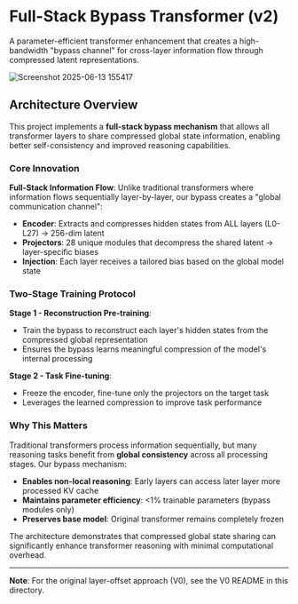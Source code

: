 # Full-Stack Bypass Transformer (v2)

A parameter-efficient transformer enhancement that creates a high-bandwidth "bypass channel" for cross-layer information flow through compressed latent representations.

![Screenshot 2025-06-13 155417](https://github.com/user-attachments/assets/5be98d75-9a97-4b51-ae31-7ddce2f0fb61)
## Architecture Overview

This project implements a **full-stack bypass mechanism** that allows all transformer layers to share compressed global state information, enabling better self-consistency and improved reasoning capabilities.

### Core Innovation

**Full-Stack Information Flow**: Unlike traditional transformers where information flows sequentially layer-by-layer, our bypass creates a "global communication channel":

- **Encoder**: Extracts and compresses hidden states from ALL layers (L0-L27) → 256-dim latent
- **Projectors**: 28 unique modules that decompress the shared latent → layer-specific biases  
- **Injection**: Each layer receives a tailored bias based on the global model state

### Two-Stage Training Protocol

**Stage 1 - Reconstruction Pre-training**: 
- Train the bypass to reconstruct each layer's hidden states from the compressed global representation
- Ensures the bypass learns meaningful compression of the model's internal processing

**Stage 2 - Task Fine-tuning**:
- Freeze the encoder, fine-tune only the projectors on the target task
- Leverages the learned compression to improve task performance

### Why This Matters

Traditional transformers process information sequentially, but many reasoning tasks benefit from **global consistency** across all processing stages. Our bypass mechanism:

- **Enables non-local reasoning**: Early layers can access later layer more processed KV cache
- **Maintains parameter efficiency**: <1% trainable parameters (bypass modules only)
- **Preserves base model**: Original transformer remains completely frozen

The architecture demonstrates that compressed global state sharing can significantly enhance transformer reasoning with minimal computational overhead.

---

**Note**: For the original layer-offset approach (V0), see the V0 README in this directory. 
